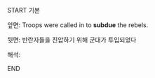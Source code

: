 START
기본

앞면:
Troops were called in to **subdue** the rebels. 


뒷면:
반란자들을 진압하기 위해 군대가 투입되었다


해석:
<!--ID: 1725499596979-->
END